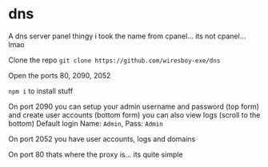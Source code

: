 # dns
A dns server panel thingy i took the name from cpanel... its not cpanel... lmao

Clone the repo `git clone https://github.com/wiresboy-exe/dns`

Open the ports 80, 2090, 2052

`npm i` to install stuff

On port 2090 you can setup your admin username and password (top form) and create user accounts (bottom form) you can also view logs (scroll to the bottom)
Default login Name: `Admin`, Pass: `Admin`

On port 2052 you have user accounts, logs and domains

On port 80 thats where the proxy is... its quite simple
